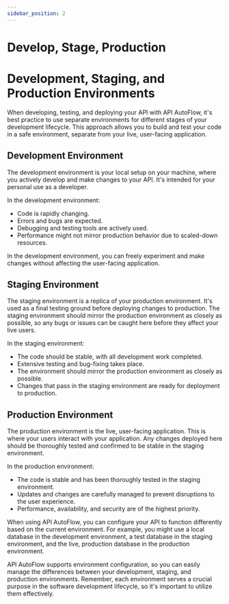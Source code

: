 ```yaml
---
sidebar_position: 2
---
```

# Develop, Stage, Production



# Development, Staging, and Production Environments

When developing, testing, and deploying your API with API AutoFlow, it's best practice to use separate environments for different stages of your development lifecycle. This approach allows you to build and test your code in a safe environment, separate from your live, user-facing application.

## Development Environment

The development environment is your local setup on your machine, where you actively develop and make changes to your API. It's intended for your personal use as a developer.

In the development environment:

- Code is rapidly changing.
- Errors and bugs are expected.
- Debugging and testing tools are actively used.
- Performance might not mirror production behavior due to scaled-down resources.

In the development environment, you can freely experiment and make changes without affecting the user-facing application.

## Staging Environment

The staging environment is a replica of your production environment. It's used as a final testing ground before deploying changes to production. The staging environment should mirror the production environment as closely as possible, so any bugs or issues can be caught here before they affect your live users.

In the staging environment:

- The code should be stable, with all development work completed.
- Extensive testing and bug-fixing takes place.
- The environment should mirror the production environment as closely as possible.
- Changes that pass in the staging environment are ready for deployment to production.

## Production Environment

The production environment is the live, user-facing application. This is where your users interact with your application. Any changes deployed here should be thoroughly tested and confirmed to be stable in the staging environment.

In the production environment:

- The code is stable and has been thoroughly tested in the staging environment.
- Updates and changes are carefully managed to prevent disruptions to the user experience.
- Performance, availability, and security are of the highest priority.

When using API AutoFlow, you can configure your API to function differently based on the current environment. For example, you might use a local database in the development environment, a test database in the staging environment, and the live, production database in the production environment. 

API AutoFlow supports environment configuration, so you can easily manage the differences between your development, staging, and production environments. Remember, each environment serves a crucial purpose in the software development lifecycle, so it's important to utilize them effectively.